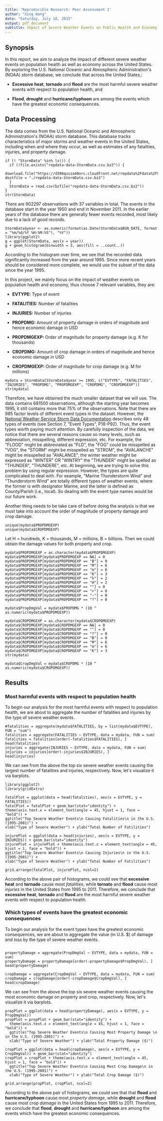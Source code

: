 ```yaml
---
title: 'Reproducible Research: Peer Assessment 2'
author: "Xing Wang"
date: "Saturday, July 18, 2015"
output: pdf_document
subtitle: Impact of Severe Weather Events on Public Health and Economy in the United States
---
```

  
## Synopsis
  In this report, we aim to analyze the impact of different severe weather events on population health as well as economy across the United States. By exploring the U.S. National Oceanic and Atmospheric Administration's (NOAA) storm database, we conclude that across the United States,: 

* **Excessive heat**, **tornado** and **flood** are the most harmful severe weather events with respect to population health, and 

* **Flood**, **drought** and **hurricane/typhoon** are among the events which have the greatest economic consequences.

## Data Processing
The data comes from the U.S. National Oceanic and Atmospheric Administration's (NOAA) storm database. This database tracks characteristics of major storms and weather events in the United States, including when and where they occur, as well as estimates of any fatalities, injuries, and property damage.
```{r loadData, cache = TRUE}
if (! "StormData" %in% ls()) {
  if (!file.exists("repdata-data-StormData.csv.bz2")) {
    download.file("https://d396qusza40orc.cloudfront.net/repdata%2Fdata%2FStormData.csv.bz2", destfile = "./repdata-data-StormData.csv.bz2")
  }
  StormData = read.csv(bzfile("repdata-data-StormData.csv.bz2"))
}
str(StormData)
```

There are 902297 observations with 37 variables in total. The events in the database start in the year 1950 and end in November 2011. In the earlier years of the database there are generally fewer events recorded, most likely due to a lack of good records.

```{r timeHist, warning=FALSE, cache = TRUE}
StormData$year <- as.numeric(format(as.Date(StormData$BGN_DATE, format = "%m/%d/%Y %H:%M:%S"), "%Y"))
library(ggplot2)
g = ggplot(StormData, aes(x = year))
g + geom_histogram(binwidth = 3, aes(fill = ..count..))
```

According to the histogram over time, we see that the recorded data significantly increased from the year around 1995. Since more recent years should be considered more complete, we would use the subset of the data since the year 1995.

In this project, we mainly focus on the impact of weather events on population health and economy, thus choose 7 relevant variables, they are:
  
  * **EVTYPE:** Type of event

* **FATALITIES:** Number of fatalities

* **INJURIES:** Number of injuries

* **PROPDMG:** Amount of property damage in orders of magnitude and hence economic damage in USD

* **PROPDMGEXP:** Order of magnitude for property damage (e.g. K for thousands)

* **CROPDMG:** Amount of crop damage in orders of magnitude and hence economic damage in USD

* **CROPDMGEXP:** Order of magnitude for crop damage (e.g. M for millions)
```{r eventType, cache = TRUE}
mydata = StormData[StormData$year >= 1995, c("EVTYPE", "FATALITIES", "INJURIES", "PROPDMG", "PROPDMGEXP", "CROPDMG", "CROPDMGEXP")]
str(mydata)
```

Therefore, we have obtained the much smaller dataset that we will use. The data contains 681500 observations, although the starting year becomes 1995, it still contains more that 75% of the observations. Note that there are 985 factor levels of different event types in the dataset. However, the [National Weather Service Storm Data Documentation](https://d396qusza40orc.cloudfront.net/repdata%2Fpeer2_doc%2Fpd01016005curr.pdf) describes only 48 types of events (see Section 7, "Event Types", P18-P92). Thus, the event types worth paying much attention. By carefully inspection of the data, we notice that there are several reasons  cause so many levels, such as abbreviation, misspelling, different expression, etc. For example, the "FLOOD" might be abbreviated as "FLD", the "FOG" could be misspelled as "VOG", the "STORM" might be misspelled as "STROM", the "AVALANCHE" might be misspelled as "AVALANCE", the winter weather might be expressed as "WINTER" OR "WINTRY" the "THUNDER" might be spelled as "THUNDER", "THUNDERE", etc. At beginning, we are trying to solve this problem by using regular expression. However, the types are quite complicated to deal with. For example, "Marine Thunderstorm Wind" and "Thunderstorm Wind" are totally different types of weather events, where the former is with designator Marine, and the latter is defined as County/Parish (i.e., local). So dealing with the event type names would be our future work.

Another thing needs to be take care of before doing the analysis is that we must take into account the order of magnitude of property damage and crop damage. 
```{r uniqExp, cache = TRUE}
unique(mydata$PROPDMGEXP)
unique(mydata$CROPDMGEXP)
```

Let H = hundreds, K = thousands, M = millions, B = billions. Then we could obtain the damage values for both property and crop.

```{r getVal, cache = TRUE}
mydata$PROPDMGEXP = as.character(mydata$PROPDMGEXP)
mydata$PROPDMGEXP[mydata$PROPDMGEXP == NA] = 0
mydata$PROPDMGEXP[mydata$PROPDMGEXP == "B"] = 9
mydata$PROPDMGEXP[mydata$PROPDMGEXP == "M"] = 6
mydata$PROPDMGEXP[mydata$PROPDMGEXP == "m"] = 6
mydata$PROPDMGEXP[mydata$PROPDMGEXP == "K"] = 3
mydata$PROPDMGEXP[mydata$PROPDMGEXP == "h"] = 2
mydata$PROPDMGEXP[mydata$PROPDMGEXP == "H"] = 2
mydata$PROPDMGEXP[mydata$PROPDMGEXP == ""] = 0
mydata$PROPDMGEXP[mydata$PROPDMGEXP == "+"] = 0
mydata$PROPDMGEXP[mydata$PROPDMGEXP == "-"] = 0
mydata$PROPDMGEXP[mydata$PROPDMGEXP == "?"] = 0

mydata$PropDmgVal = mydata$PROPDMG * (10 ^ as.numeric(mydata$PROPDMGEXP))

mydata$CROPDMGEXP = as.character(mydata$CROPDMGEXP)
mydata$CROPDMGEXP[mydata$CROPDMGEXP == NA] = 0
mydata$CROPDMGEXP[mydata$CROPDMGEXP == ""] = 0
mydata$CROPDMGEXP[mydata$CROPDMGEXP == "?"] = 0
mydata$CROPDMGEXP[mydata$CROPDMGEXP == "B"] = 9
mydata$CROPDMGEXP[mydata$CROPDMGEXP == "M"] = 6
mydata$CROPDMGEXP[mydata$CROPDMGEXP == "m"] = 6
mydata$CROPDMGEXP[mydata$CROPDMGEXP == "K"] = 3
str(mydata)

mydata$CropDmgVal = mydata$CROPDMG * (10 ^ as.numeric(mydata$CROPDMGEXP))
```

## Results  
### Most harmful events with respect to population health

To begin our analysis for the most harmful events with respect to population health, we are about to aggregate the number of fatalities and injuries by the type of severe weather events. 

```{r healthAggregate, cache = TRUE}
#fatalities = aggregate(mydata$FATALITIES, by = list(mydata$EVTYPE), FUN = "sum")
fatalities = aggregate(FATALITIES ~ EVTYPE, data = mydata, FUN = sum)
fatalities = fatalities[order(-fatalities$FATALITIES), ]
head(fatalities)
injuries = aggregate(INJURIES ~ EVTYPE, data = mydata, FUN = sum)
injuries = injuries[order(-injuries$INJURIES), ]
head(injuries)
```

We can see from the above the top six severe weather events causing the largest number of fatalities and injuries, respectively. Now, let's visualize it via barplots.

```{r healthPlots, warning=FALSE, cache = TRUE}
library(ggplot2)
library(gridExtra)

fatalPlot = ggplot(data = head(fatalities), aes(x = EVTYPE, y = FATALITIES))
fatalPlot = fatalPlot + geom_bar(stat="identity") + 
theme(axis.text.x = element_text(angle = 45, hjust = 1, face = "bold")) +
ggtitle("Top Severe Weather Events\n Causing Fatalities\n in the U.S. (1995-2001)") +
xlab("Type of Severe Weather") + ylab("Total Number of Fatilities")

injurePlot = ggplot(data = head(injuries), aes(x = EVTYPE, y = INJURIES)) + geom_bar(stat="identity")
injurePlot = injurePlot + theme(axis.text.x = element_text(angle = 45, hjust = 1, face = "bold")) +
ggtitle("Top Severe Weather Events\n Causing Injuries\n in the U.S. (1995-2001)") +
xlab("Type of Severe Weather") + ylab("Total Number of Fatilities")

grid.arrange(fatalPlot, injurePlot, ncol=2)

```  

According to the above pair of histograms, we could see that **excessive heat** and **tornado** cause most *fatalities*, while **tornato** and **flood** cause most *injuries* in the United States from 1995 to 2011. Therefore, we conclude that **excessive heat**, **tornado** and **flood** are the most harmful severe weather events with respect to population health.


### Which types of events have the greatest economic consequences

To begin our analysis for the event types have the greatest economic consequences, we are about to aggregate the value (in U.S. $) of damage and loss by the type of severe weather events. 

```{r econAggregate, cache = TRUE}

propertyDamage = aggregate(PropDmgVal ~ EVTYPE, data = mydata, FUN = sum)
propertyDamage = propertyDamage[order(-propertyDamage$PropDmgVal), ]
head(propertyDamage)

cropDamage = aggregate(CropDmgVal ~ EVTYPE, data = mydata, FUN = sum)
cropDamage = cropDamage[order(-cropDamage$CropDmgVal), ]
head(cropDamage)
```

We can see from the above the top six severe weather events causing the most economic damage on property and crop, respectively. Now, let's visualize it via barplots.

```{r econPlots, warning=FALSE, cache = TRUE}
propPlot = ggplot(data = head(propertyDamage), aes(x = EVTYPE, y = PropDmgVal))
propPlot = propPlot + geom_bar(stat="identity") + 
  theme(axis.text.x = element_text(angle = 45, hjust = 1, face = "bold")) +
  ggtitle("Top Severe Weather Events\n Causing Most Property Damage \n in the U.S. (1995-2001)") +
  xlab("Type of Severe Weather") + ylab("Total Property Damage ($)")

cropPlot = ggplot(data = head(cropDamage), aes(x = EVTYPE, y = CropDmgVal)) + geom_bar(stat="identity")
cropPlot = cropPlot + theme(axis.text.x = element_text(angle = 45, hjust = 1, face = "bold")) +
  ggtitle("Top Severe Weather Events\n Causing Most Crop Damage\n in the U.S. (1995-2001)") +
  xlab("Type of Severe Weather") + ylab("Total Crop Damage ($)")

grid.arrange(propPlot, cropPlot, ncol=2)
```  

According to the above pair of histograms, we could see that that **flood** and **hurricane/typhoon** cause most *property damage*, while **drought** and **flood** cause most *crop damage* in the United States from 1995 to 2011. Therefore, we conclude that **flood**, **drought** and **hurricane/typhoon** are among the events which have the greatest economic consequences.
